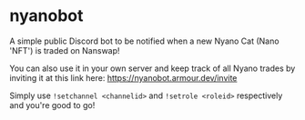 # nyanobot
A simple public Discord bot to be notified when a new Nyano Cat (Nano 'NFT') is traded on Nanswap!

You can also use it in your own server and keep track of all Nyano trades by inviting it at this link here:
https://nyanobot.armour.dev/invite

Simply use `!setchannel <channelid>` and `!setrole <roleid>` respectively and you're good to go! 
